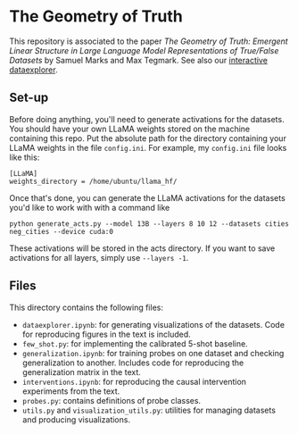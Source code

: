 # The Geometry of Truth

This repository is associated to the paper *The Geometry of Truth: Emergent Linear Structure in Large Language Model Representations of True/False Datasets* by Samuel Marks and Max Tegmark. See also our <a href="https://saprmarks.github.io/geometry-of-truth/dataexplorer">interactive dataexplorer</a>.

## Set-up
Before doing anything, you'll need to generate activations for the datasets. You should have your own LLaMA weights stored on the machine containing this repo. Put the absolute path for the directory containing your LLaMA weights in the file `config.ini`. For example, my `config.ini` file looks like this:
```
[LLaMA]
weights_directory = /home/ubuntu/llama_hf/
```
Once that's done, you can generate the LLaMA activations for the datasets you'd like to work with with a command like
```
python generate_acts.py --model 13B --layers 8 10 12 --datasets cities neg_cities --device cuda:0
```
These activations will be stored in the acts directory. If you want to save activations for all layers, simply use `--layers -1`.

## Files
This directory contains the following files:
* `dataexplorer.ipynb`: for generating visualizations of the datasets. Code for reproducing figures in the text is included.
* `few_shot.py`: for implementing the calibrated 5-shot baseline.
* `generalization.ipynb`: for training probes on one dataset and checking generalization to another. Includes code for reproducing the generalization matrix in the text.
* `interventions.ipynb`: for reproducing the causal intervention experiments from the text.
* `probes.py`: contains definitions of probe classes.
* `utils.py` and `visualization_utils.py`: utilities for managing datasets and producing visualizations. 


